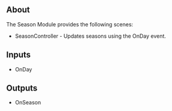 ## About

The Season Module provides the following scenes:

-   SeasonController - Updates seasons using the OnDay event.

## Inputs

-   OnDay

## Outputs

-   OnSeason
